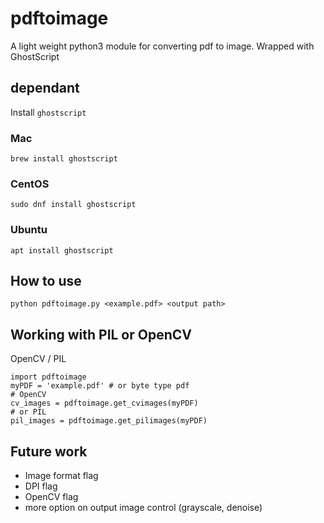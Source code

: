 # pdftoimage
A light weight python3 module for converting pdf to image. Wrapped with GhostScript

## dependant
Install `ghostscript`
### Mac
```
brew install ghostscript
```
### CentOS
```
sudo dnf install ghostscript
```
### Ubuntu
```
apt install ghostscript
```


## How to use
```
python pdftoimage.py <example.pdf> <output path>
```
## Working with PIL or OpenCV
OpenCV / PIL
```
import pdftoimage
myPDF = 'example.pdf' # or byte type pdf
# OpenCV
cv_images = pdftoimage.get_cvimages(myPDF)
# or PIL
pil_images = pdftoimage.get_pilimages(myPDF)
```

## Future work
- Image format flag
- DPI flag
- OpenCV flag
- more option on output image control (grayscale, denoise)
